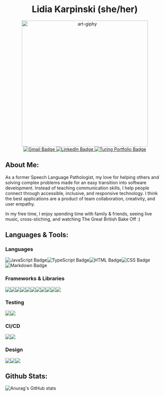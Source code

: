 <div id="header" align="center">
  <h1>Lidia Karpinski (she/her)</h2>
 
<img src="https://media.giphy.com/media/xTiTnumdcQABBLgM92/giphy.gif" alt="art-giphy" width="400">
 
  <div id="badges" align="center">
  <a href="mailto:lidiakarpinski@gmail.com">
    <img src="https://img.shields.io/badge/Gmail-D14836?style=for-the-badge&logo=gmail&logoColor=white" alt="Gmail Badge"/>
  </a>
  <a href="www.linkedin.com/in/lidia-karpinski">
    <img src="https://img.shields.io/badge/LinkedIn-blue?style=for-the-badge&logo=linkedin&logoColor=white" alt="LinkedIn Badge"/>
  </a>
  <a href="https://terminal.turing.edu/alumni/1490-lidia-karpinski">
    <img src="https://img.shields.io/badge/Portfolio-5C8001?style=for-the-badge" alt="Turing Portfolio Badge"/>
  </a>
</div>
</div>



## About Me: 
<p>As a former Speech Language Pathologist, my love for helping others and solving complex problems made for an easy transition into software development. Instead of teaching communication skills, I help people connect through accessible, inclusive, and responsive technology. I think the best applications are a product of team collaboration, creativity, and user empathy.</p>

<p>In my free time, I enjoy spending time with family & friends, seeing live music, cross-stiching, and watching The Great British Bake Off :) </p>

## Languages & Tools: 
### Languages

<img align="center" src="https://img.shields.io/badge/JavaScript-323330?style=for-the-badge&logo=javascript&logoColor=F7DF1E" alt="JavaScript Badge"><img align="center" src="https://img.shields.io/badge/TypeScript-007ACC?style=for-the-badge&logo=typescript&logoColor=white" alt="TypeScript Badge"><img align="center" src="https://img.shields.io/badge/HTML5-E34F26?style=for-the-badge&logo=html5&logoColor=white" alt="HTML Badge"><img align="center" src="https://img.shields.io/badge/CSS3-1572B6?style=for-the-badge&logo=css3&logoColor=white" alt="CSS Badge"><img align="center" src="https://img.shields.io/badge/Markdown-000000?style=for-the-badge&logo=markdown&logoColor=white" alt="Markdown Badge">


### Frameworks & Libraries
    
<img align="center" src="https://img.shields.io/badge/React-20232A?style=for-the-badge&logo=react&logoColor=61DAFB"><img align="center" src="https://img.shields.io/badge/React_Router-CA4245?style=for-the-badge&logo=react-router&logoColor=white"><img align="center" src="https://img.shields.io/badge/Apollo%20GraphQL-311C87?&style=for-the-badge&logo=Apollo%20GraphQL&logoColor=white"><img align="center" src="https://img.shields.io/badge/Sass-CC6699?style=for-the-badge&logo=sass&logoColor=white"><img align="center" src="https://img.shields.io/badge/Node.js-339933?style=for-the-badge&logo=nodedotjs&logoColor=white"><img align="center" src="https://img.shields.io/badge/GraphQl-E10098?style=for-the-badge&logo=graphql&logoColor=white"><img align="center" src="https://img.shields.io/badge/Chart.js-FF6384?style=for-the-badge&logo=chartdotjs&logoColor=white"><img align="center" src="https://img.shields.io/badge/npm-CB3837?style=for-the-badge&logo=npm&logoColor=white"><img align="center" src="https://img.shields.io/badge/Postman-FF6C37?style=for-the-badge&logo=Postman&logoColor=white"><img align="center" src="https://img.shields.io/badge/Material%20UI-007FFF?style=for-the-badge&logo=mui&logoColor=white"><img align="center" src="https://img.shields.io/badge/Express.js-000000?style=for-the-badge&logo=express&logoColor=white">

### Testing 
    
<img align="center" src="https://img.shields.io/badge/Cypress-17202C?style=for-the-badge&logo=cypress&logoColor=white"><img align="center" src="https://img.shields.io/badge/Mocha-8D6748?style=for-the-badge&logo=Mocha&logoColor=white">

    
### CI/CD
    
<img align="center" src="https://img.shields.io/badge/circleci-343434?style=for-the-badge&logo=circleci&logoColor=white"><img align="center" src="https://img.shields.io/badge/Heroku-430098?style=for-the-badge&logo=heroku&logoColor=white">

### Design
    
<img align="center" src="https://img.shields.io/badge/Figma-F24E1E?style=for-the-badge&logo=figma&logoColor=white"><img align="center" src="https://img.shields.io/badge/Dribbble-EA4C89?style=for-the-badge&logo=dribbble&logoColor=white"><img align="center" src='https://img.shields.io/badge/Google_Fonts-100000?style=for-the-badge&logo=Google&logoColor=white&labelColor=6CCBD3&color=6CCBD3'/>
        
## Github Stats: 

 ![Anurag's GitHub stats](https://github-readme-stats.vercel.app/api?username=lkarpins&show_icons=true&theme=dark)



